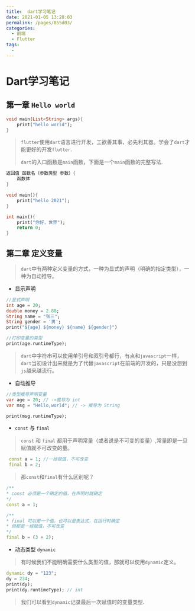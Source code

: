 ```yaml
---
title:  dart学习笔记
date: 2021-01-05 13:28:03
permalink: /pages/855d03/
categories:
  - 前端
  - Flutter
tags:
  - 
---
```

# Dart学习笔记

## 第一章 `Hello world`

```dart
void main(List<String> args){
    print("hello world");
}
```
> `flutter`使用`dart`语言进行开发，工欲善其事，必先利其器。学会了`dart`才能更好的开发`flutter`.
>
> `dart`的入口函数是`main`函数，下面是一个`main`函数的完整写法.

```dart
返回值 函数名（参数类型 参数）{
    函数体
}

void main(){
    print("hello 2021");
}

int main(){
    print("你好，世界");
    return 0;
}
```

## 第二章 定义变量

> `dart`中有两种定义变量的方式，一种为显式的声明（明确的指定类型），一种为自动推导。

- 显示声明

```dart
//显式声明
int age = 20;
double money = 2.88;
String name = "张三";
String gender = '男';
print("${age} ${money} ${name} ${gender}")

//打印变量的类型
print(age.runtimeType);
```
> `dart`中字符串可以使用单引号和双引号都行，有点和`javascript`一样，`dart`当初设计出来就是为了代替`javascript`在前端的开发的，只是没想到`js`越来越流行。

- 自动推导

```dart
//类型推导声明变量
var age = 20; // ->推导为 int
var msg = "Hello,world"; // -> 推导为 String

print(msg.runtimeType);

```

- `const` 与 `final`
> `const` 和 `final` 都用于声明常量（或者说是不可变的变量）,常量即是一旦赋值就不可改变的量。
```dart
 const a = 1; //一经赋值，不可改变
 final b = 2;
```
> 那`const`和`final`有什么区别呢？
```dart
/**
* const 必须是一个确定的值，在声明时就确定
*/
const a = 1;

/**
* final 可以是一个值，也可以是表达式，在运行时确定
* 但都是一经赋值，不可改变
*/
final b = (3 + 2);
```

- 动态类型 `dynamic`

> 有时候我们不能明确需要什么类型的值，那就可以使用`dynamic`定义。
```dart
dynamic dy = "123";
dy = 234;
print(dy);
print(dy.runtimeType); // int
```
> 我们可以看到`dynamic`记录最后一次赋值时的变量类型.